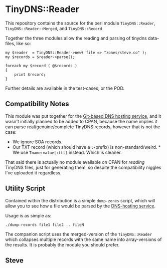 TinyDNS::Reader
===============

This repository contains the source for the perl module `TinyDNS::Reader`, `TinyDNS::Reader::Merged`, and `TinyDNS::Record`

Together the three modules allow the reading and parsing of tinydns data-files, like so:

    my $reader  = TinyDNS::Reader->new( file => "zones/steve.co" );
    my $records = $reader->parse();

    foreach my $record ( @$records )
    {
        print $record;
    }

Further details are available in the test-cases, or the POD.


Compatibility Notes
-------------------

This module was put together for the [Git-based DNS hosting service](https://dns-api.com/), and it wasn't initially planned to be added to CPAN, because the name implies it can parse real/genuine/complete TinyDNS records, however that is not the case:

* We ignore SOA records.
* Our TXT record (which should have a `:`-prefix) is non-standard/weird.
       * We use `Tname:value[:ttl]` instead.  Which is cleaner.

That said there is actually no module available on CPAN for _reading_ TinyDNS files, just for generating them, so despite the compatibility niggles I've uploaded it regardless.


Utility Script
--------------

Contained within the distribution is a simple `dump-zones` script, which will allow you to see how a file would be parsed by the [DNS-hosting service](https://dns-api.com/).

Usage is as simple as:

    ./dump-records file1 file2 .. fileN

The companion script uses the merged-version of the `TinyDNS::Reader` which collapses multiple records with the same name into array-versions of the results.  It is probably the module you should prefer.


Steve
--
